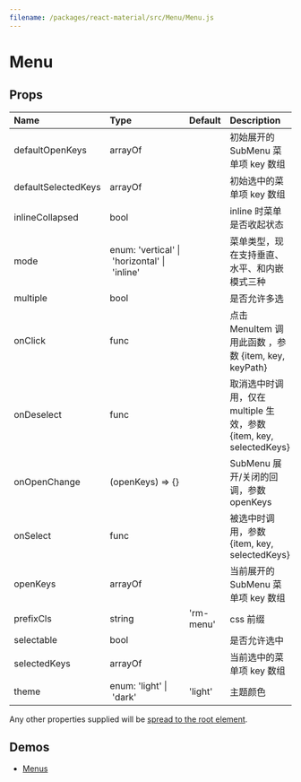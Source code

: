 ```yaml
---
filename: /packages/react-material/src/Menu/Menu.js
---
```


<!--- This documentation is automatically generated, do not try to edit it. -->

# Menu



## Props

| Name | Type | Default | Description |
|:-----|:-----|:--------|:------------|
| <span class="prop-name">defaultOpenKeys</span> | <span class="prop-type">arrayOf |  | 初始展开的 SubMenu 菜单项 key 数组 |
| <span class="prop-name">defaultSelectedKeys</span> | <span class="prop-type">arrayOf |  | 初始选中的菜单项 key 数组 |
| <span class="prop-name">inlineCollapsed</span> | <span class="prop-type">bool |  | inline 时菜单是否收起状态 |
| <span class="prop-name">mode</span> | <span class="prop-type">enum:&nbsp;'vertical'&nbsp;&#124;<br>&nbsp;'horizontal'&nbsp;&#124;<br>&nbsp;'inline'<br> |  | 菜单类型，现在支持垂直、水平、和内嵌模式三种 |
| <span class="prop-name">multiple</span> | <span class="prop-type">bool |  | 是否允许多选 |
| <span class="prop-name">onClick</span> | <span class="prop-type">func |  | 点击 MenuItem 调用此函数 ，参数 {item, key, keyPath} |
| <span class="prop-name">onDeselect</span> | <span class="prop-type">func |  | 取消选中时调用，仅在 multiple 生效，参数 {item, key, selectedKeys} |
| <span class="prop-name">onOpenChange</span> | <span class="prop-type">(openKeys) => {} |  | SubMenu 展开/关闭的回调，参数 openKeys |
| <span class="prop-name">onSelect</span> | <span class="prop-type">func |  | 被选中时调用，参数 {item, key, selectedKeys} |
| <span class="prop-name">openKeys</span> | <span class="prop-type">arrayOf |  | 当前展开的 SubMenu 菜单项 key 数组 |
| <span class="prop-name">prefixCls</span> | <span class="prop-type">string | <span class="prop-default">'rm-menu'</span> | css 前缀 |
| <span class="prop-name">selectable</span> | <span class="prop-type">bool |  | 是否允许选中 |
| <span class="prop-name">selectedKeys</span> | <span class="prop-type">arrayOf |  | 当前选中的菜单项 key 数组 |
| <span class="prop-name">theme</span> | <span class="prop-type">enum:&nbsp;'light'&nbsp;&#124;<br>&nbsp;'dark'<br> | <span class="prop-default">'light'</span> | 主题颜色 |

Any other properties supplied will be [spread to the root element](/guides/api#spread).

## Demos

- [Menus](/demos/menus)


